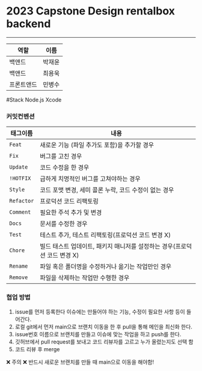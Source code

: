 # 2023 Capstone Design rentalbox backend
---------------------------

|역할|이름|
|---|---|
|백앤드|박재윤|
|백앤드|최용욱|
|프론트앤드|민병수|

#Stack
Node.js Xcode

### 커밋컨벤션
| 태그이름    | 내용         |
|---------|------------|
| `Feat`  | 새로운 기능 (파일 추가도 포함)을 추가할 경우|
| `Fix `  | 버그를 고친 경우|
| `Update` | 코드 수정을 한 경우 
| `!HOTFIX` | 급하게 치명적인 버그를 고쳐야하는 경우|
| `Style`   |  코드 포맷 변경, 세미 콜론 누락, 코드 수정이 없는 경우|
| `Refactor` | 프로덕션 코드 리팩토링|
| `Comment` | 필요한 주석 추가 및 변경|
| `Docs`	   |  문서를 수정한 경우|
| `Test`    |테스트 추가, 테스트 리팩토링(프로덕션 코드 변경 X)|
| `Chore`	  | 빌드 태스트 업데이트, 패키지 매니저를 설정하는 경우(프로덕션 코드 변경 X)|
| `Rename`  |파일 혹은 폴더명을 수정하거나 옮기는 작업만인 경우|
| `Remove`  | 파일을 삭제하는 작업만 수행한 경우|

### 협업 방법

1. issue를 먼저 등록한다 이슈에는 만들어야 하는 기능, 수정이 필요한 사항 등이 들어간다.
2. 로컬 git에서 먼저 main으로 브랜치 이동을 한 후 pull을 통해 메인을 최신화 한다.
3. issue번호 이름으로 브랜치를 만들고 이슈에 맞는 작업을 하고 push를 한다.
4. 깃허브에서 pull request를 보내고 코드 리뷰자를 고르고 누가 올렸는지도 선택 함
5. 코드 리뷰 후 merge

❌ 주의 ❌ 반드시 새로운 브랜치를 만들 때 main으로 이동을 해야함!